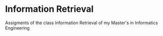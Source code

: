 # Information Retrieval

Assigments of the class Information Retrieval of my Master's in Informatics Engineering
